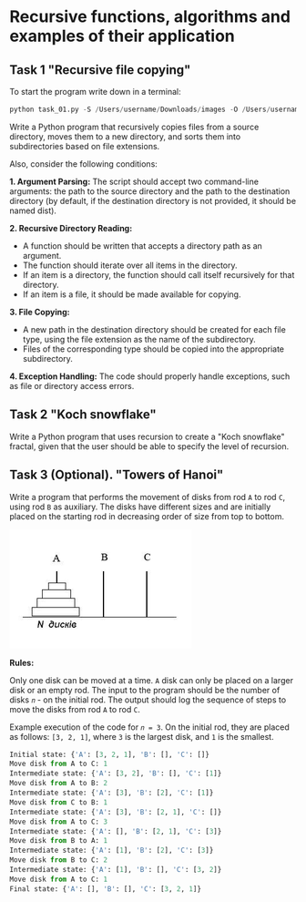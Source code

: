 # Recursive functions, algorithms and examples of their application

## Task 1 "Recursive file copying"

To start the program write down in a terminal:

```python
python task_01.py -S /Users/username/Downloads/images -O /Users/username/Documents/sorted_images
```

Write a Python program that recursively copies files from a source directory, moves them to a new directory, and sorts them into subdirectories based on file extensions.

Also, consider the following conditions:

**1. Argument Parsing:**
The script should accept two command-line arguments: the path to the source directory and the path to the destination directory (by default, if the destination directory is not provided, it should be named dist).

**2. Recursive Directory Reading:**

- A function should be written that accepts a directory path as an argument.
- The function should iterate over all items in the directory.
- If an item is a directory, the function should call itself recursively for that directory.
- If an item is a file, it should be made available for copying.

**3. File Copying:**

- A new path in the destination directory should be created for each file type, using the file extension as the name of the subdirectory.
- Files of the corresponding type should be copied into the appropriate subdirectory.

**4. Exception Handling:**
The code should properly handle exceptions, such as file or directory access errors.

## Task 2 "Koch snowflake"

Write a Python program that uses recursion to create a "Koch snowflake" fractal, given that the user should be able to specify the level of recursion.

## Task 3 (Optional). "Towers of Hanoi"

Write a program that performs the movement of disks from rod `A` to rod `C`, using rod `B` as auxiliary. The disks have different sizes and are initially placed on the starting rod in decreasing order of size from top to bottom.

![Preview](./assets/task1.png)

**Rules:**

Only one disk can be moved at a time.
`A` disk can only be placed on a larger disk or an empty rod.
The input to the program should be the number of disks
`𝑛` - on the initial rod. The output should log the sequence of steps to move the disks from rod `A` to rod `C`.

Example execution of the code for `𝑛 = 3`. On the initial rod, they are placed as follows: `[3, 2, 1]`, where `3` is the largest disk, and `1` is the smallest.

```python
Initial state: {'A': [3, 2, 1], 'B': [], 'C': []}
Move disk from A to C: 1
Intermediate state: {'A': [3, 2], 'B': [], 'C': [1]}
Move disk from A to B: 2
Intermediate state: {'A': [3], 'B': [2], 'C': [1]}
Move disk from C to B: 1
Intermediate state: {'A': [3], 'B': [2, 1], 'C': []}
Move disk from A to C: 3
Intermediate state: {'A': [], 'B': [2, 1], 'C': [3]}
Move disk from B to A: 1
Intermediate state: {'A': [1], 'B': [2], 'C': [3]}
Move disk from B to C: 2
Intermediate state: {'A': [1], 'B': [], 'C': [3, 2]}
Move disk from A to C: 1
Final state: {'A': [], 'B': [], 'C': [3, 2, 1]}
```
